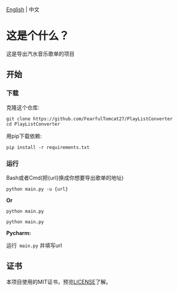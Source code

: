 [English](README.md) | 中文

# 这是个什么？

这是导出汽水音乐歌单的项目

## 开始

### 下载

克隆这个仓库:

```
git clone https://github.com/FearfulTomcat27/PlayListConverter
cd PlayListConverter
```

用pip下载依赖:

```
pip install -r requirements.txt
```

### 运行

Bash或者Cmd(把{url}换成你想要导出歌单的地址)

``` 
python main.py -u {url}
```

**Or**

```
python main.py
```

```
python main.py
```

**Pycharm:**

运行``` main.py``` 并填写url

## 证书

本项目使用的MIT证书，预览[LICENSE](LICENSE)了解。